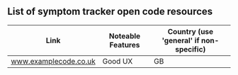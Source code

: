 ## List of symptom tracker open code resources

|Link|Noteable Features|Country (use 'general' if non-specific)|
|---|---|---|
|www.examplecode.co.uk|Good UX|GB|

